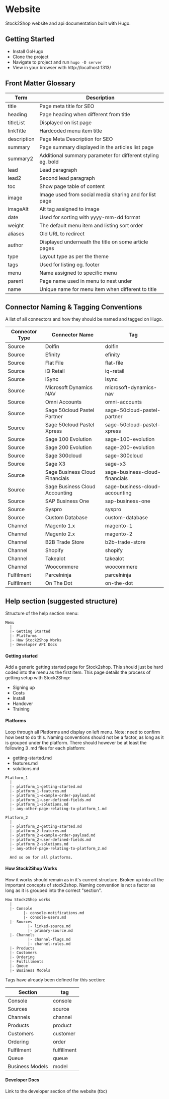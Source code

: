 # Website

Stock2Shop website and api documentation built with Hugo.

## Getting Started

- Install GoHugo
- Clone the project
- Navigate to project and run ```hugo -D server```
- View in your browser with http://localhost:1313/


## Front Matter Glossary

|Term|Description| 
|---|---|
|title|Page meta title for SEO|  
|heading|Page heading when different from title|  
|titleList|Displayed on list page|  
|linkTitle|Hardcoded menu item title|  
|description|Page Meta Description for SEO|  
|summary|Page summary displayed in the articles list page|  
|summary2|Additional summary parameter for different styling eg. bold|   
|lead|Lead paragraph|  
|lead2|Second lead paragraph|  
|toc|Show page table of content|  
|image|Image used from social media sharing and for list page|
|imageAlt|Alt tag assigned to image  
|date|Used for sorting with yyyy-mm-dd format|  
|weight|The default menu item and listing sort order|
|aliases|Old URL to redirect|
|author|Displayed underneath the title on some article pages|
|type|Layout type as per the theme|
|tags|Used for listing eg. footer|
|menu|Name assigned to specific menu|
|parent|Page name used in menu to nest under|
|name|Unique name for menu item when different to title|

## Connector Naming & Tagging Conventions
A list of all connectors and how they should be named and tagged on Hugo.

| Connector Type | Connector Name                 | Tag                            |
| -------------- | ------------------------------ | ------------------------------ |
| Source         | Dolfin                         | dolfin                         |
| Source         | Efinity                        | efinity                        |
| Source         | Flat File                      | flat-file                      |
| Source         | iQ Retail                      | iq-retail                      |
| Source         | iSync                          | isync                          |
| Source         | Microsoft Dynamics NAV         | microsoft-dynamics-nav         |
| Source         | Omni Accounts                  | omni-accounts                  |
| Source         | Sage 50cloud Pastel Partner    | sage-50cloud-pastel-partner    |
| Source         | Sage 50cloud Pastel Xpress     | sage-50cloud-pastel-xpress     |
| Source         | Sage 100 Evolution             | sage-100-evolution             |
| Source         | Sage 200 Evolution             | sage-200-evolution             |
| Source         | Sage 300cloud                  | sage-300cloud                  |
| Source         | Sage X3                        | sage-x3                        |
| Source         | Sage Business Cloud Financials | sage-business-cloud-financials |
| Source         | Sage Business Cloud Accounting | sage-business-cloud-accounting |
| Source         | SAP Business One               | sap-business-one               |
| Source         | Syspro                         | syspro                         |
| Source         | Custom Database                | custom-database                |
| Channel        | Magento 1.x                    | magento-1                      |
| Channel        | Magento 2.x                    | magento-2                      |
| Channel        | B2B Trade Store                | b2b-trade-store                |
| Channel        | Shopify                        | shopify                        |
| Channel        | Takealot                       | takealot                       |
| Channel        | Woocommere                     | woocommere                     |
| Fulfilment     | Parcelninja                    | parcelninja                    |
| Fulfilment     | On The Dot                     | on-the-dot                     |


## Help section (suggested structure)
Structure of the help section menu:

```
Menu
  |
  |- Getting Started
  |- Platforms
  |- How Stock2Shop Works
  |- Developer API Docs
```

#### Getting started
Add a generic getting started page for Stock2shop.
This should just be hard coded into the menu as the first item.
This page details the process of getting setup with Stock2Shop:

 - Signing up 
 - Costs 
 - Install
 - Handover
 - Training

#### Platforms
Loop through all Platforms and display on left menu. 
Note: need to confirm how best to do this. 
Naming conventions should not be a factor, as long as it is grouped under the platform.
There should however be at least the following 3 .md files for each platform:

- getting-started.md
- features.md
- solutions.md

```
Platform_1
  |
  |- platform_1-getting-started.md
  |- platform_1-features.md
  |- platform_1-example-order-payload.md
  |- platform_1-user-defined-fields.md
  |- platform_1-solutions.md
  |- any-other-page-relating-to-platform_1.md
  
Platform_2
  |
  |- platform_2-getting-started.md
  |- platform_2-features.md
  |- platform_2-example-order-payload.md
  |- platform_2-user-defined-fields.md
  |- platform_2-solutions.md
  |- any-other-page-relating-to-platform_2.md

  And so on for all platforms.
``` 
  
#### How Stock2Shop Works
How it works should remain as in it's current structure.
Broken up into all the important concepts of stock2shop.
Naming convention is not a factor as long as it is grouped into the correct "section".

```
How Stock2Shop works
  |
  |- Console
        |- console-notifications.md
        |- console-users.md
  |- Sources
          |- linked-source.md
          |- primary-source.md
  |- Channels
          |- channel-flags.md
          |- channel-rules.md
  |- Products
  |- Customers
  |- Ordering
  |- Fulfillments
  |- Queue
  |- Business Models
```

Tags have already been defined for this section:

| Section         | tag         |
| --------------- | ----------- |
| Console         | console     |
| Sources         | source      |
| Channels        | channel     |
| Products        | product     |
| Customers       | customer    |
| Ordering        | order       |
| Fulfilment      | fulfillment |
| Queue           | queue       |
| Business Models | model       |

  
#### Developer Docs
Link to the developer section of the website (tbc)